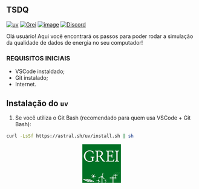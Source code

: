## TSDQ

[![uv](https://img.shields.io/endpoint?url=https://raw.githubusercontent.com/astral-sh/uv/main/assets/badge/v0.json)](https://github.com/astral-sh/uv)
[![Grei](https://img.shields.io/badge/-GREI-Black?logo=INSPIRE&logoColor=blue&color=42b85a&labelColor=white&style=flat)](https://www.linkedin.com/company/grei-ufc/?originalSubdomain=br)
[![image](https://img.shields.io/badge/-Python%20Version%20|%203.12.11-42b85a?logo=Python&logoColor=fbec41&color=42b85a&labelColor=grey&style=flat)](https://www.python.org/downloads/release/python-31112/)
[![Discord](https://img.shields.io/badge/Discord-%235865F2.svg?logo=discord&logoColor=white)](https://discord.com/channels/1415180099644297368/1415431164717564065)

Olá usuário! Aqui você encontrará os passos para poder rodar a simulação da qualidade de dados de energia no seu computador!

### REQUISITOS INICIAIS
- VSCode instaldado;
- Git instalado;
- Internet.
    
## Instalação do ``uv``
1. Se você utiliza o Git Bash (recomendado para quem usa VSCode + Git Bash):

```bash
curl -LsSf https://astral.sh/uv/install.sh | sh
```




<div align="center">
  <a target="_blank" href="https://github.com/grei-ufc" style="background:none">
    <img src="https://github.com/grei-ufc/tsdq-dataview-opentes/blob/main/imagens/Grei2.png?raw=true">
  </a>
</div>
